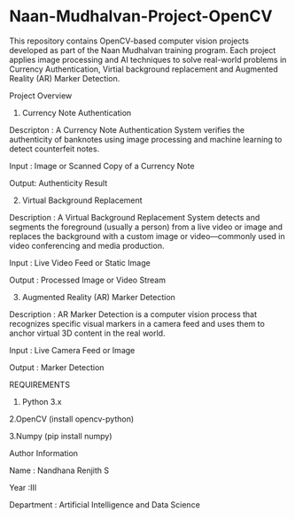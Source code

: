 # Naan-Mudhalvan-Project-OpenCV


This repository contains OpenCV-based computer vision projects developed as part of the Naan Mudhalvan training program. Each project applies image processing and AI techniques to solve real-world problems in Currency Authentication, Virtial background replacement and Augmented Reality (AR) Marker Detection.


Project Overview

1. Currency Note Authentication 

Descripton : A Currency Note Authentication System verifies the authenticity of 
banknotes using image processing and machine learning to detect counterfeit 
notes.

Input : Image or Scanned Copy of a Currency Note

Output: Authenticity Result 

2.  Virtual Background Replacement

Description : A Virtual Background Replacement System detects and segments the 
foreground (usually a person) from a live video or image and replaces the 
background with a custom image or video—commonly used in video 
conferencing and media production.

Input : Live Video Feed or Static Image

Output : Processed Image or Video Stream 

3. Augmented Reality (AR) Marker Detection

Description : AR Marker Detection is a computer vision process that recognizes specific 
visual markers in a camera feed and uses them to anchor virtual 3D content in the 
real world. 

Input :  Live Camera Feed or Image

Output : Marker Detection 

REQUIREMENTS


1. Python 3.x


2.OpenCV (install opencv-python)


3.Numpy (pip install numpy)


Author Information


Name : Nandhana Renjith S


Year :III


Department :  Artificial Intelligence and Data Science


